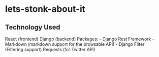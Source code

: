 # lets-stonk-about-it

## Technology Used
React (frontend)
Django (backend)
Packages:
    - Django Rest Framework
    - Markdown (markdown support for the browsable API)
    - Django Filter (Filtering support)
Requests (for Twitter API)

